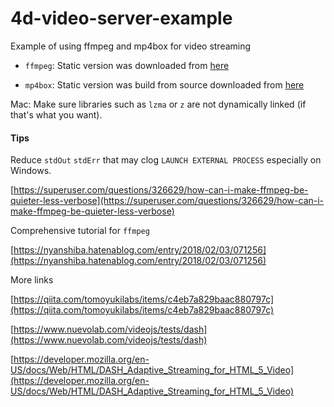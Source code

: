 # 4d-video-server-example
Example of using ffmpeg and mp4box for video streaming

* ``ffmpeg``: Static version was downloaded from [here](https://ffmpeg.zeranoe.com/builds/)

* ``mp4box``: Static version was build from source downloaded from [here](https://gpac.wp.imt.fr/2015/07/29/gpac-build-mp4box-only-all-platforms/) 

Mac: Make sure libraries such as ``lzma`` or ``z`` are not dynamically linked (if that's what you want).

#### Tips

Reduce ``stdOut`` ``stdErr`` that may clog ``LAUNCH EXTERNAL PROCESS`` especially on Windows.

[https://superuser.com/questions/326629/how-can-i-make-ffmpeg-be-quieter-less-verbose](https://superuser.com/questions/326629/how-can-i-make-ffmpeg-be-quieter-less-verbose)

Comprehensive tutorial for ``ffmpeg``

[https://nyanshiba.hatenablog.com/entry/2018/02/03/071256](https://nyanshiba.hatenablog.com/entry/2018/02/03/071256)

More links

[https://qiita.com/tomoyukilabs/items/c4eb7a829baac880797c](https://qiita.com/tomoyukilabs/items/c4eb7a829baac880797c)

[https://www.nuevolab.com/videojs/tests/dash](https://www.nuevolab.com/videojs/tests/dash)

[https://developer.mozilla.org/en-US/docs/Web/HTML/DASH_Adaptive_Streaming_for_HTML_5_Video](https://developer.mozilla.org/en-US/docs/Web/HTML/DASH_Adaptive_Streaming_for_HTML_5_Video)
